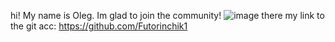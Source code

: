hi! My name is Oleg. Im glad to join the community!
![image](https://user-images.githubusercontent.com/109894222/181770785-dac9d76a-dbdf-4000-9690-7119688f9d57.png)
there my link to the git acc: 
https://github.com/Futorinchik1

